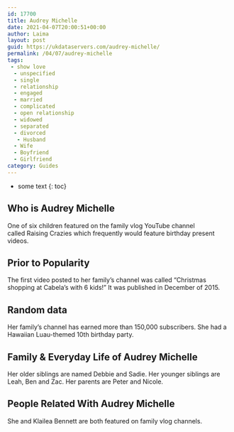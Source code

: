```yaml
---
id: 17700
title: Audrey Michelle
date: 2021-04-07T20:00:51+00:00
author: Laima
layout: post
guid: https://ukdataservers.com/audrey-michelle/
permalink: /04/07/audrey-michelle
tags:
 - show love
  - unspecified
  - single
  - relationship
  - engaged
  - married
  - complicated
  - open relationship
  - widowed
  - separated
  - divorced
   - Husband
  - Wife
  - Boyfriend
  - Girlfriend
category: Guides
---
```


* some text
{: toc}


## Who is Audrey Michelle
                  
                  
                  
One of six children featured on the family vlog YouTube channel called Raising Crazies which frequently would feature birthday present videos. 
                  
              
            
              
            
                
                
                
## Prior to Popularity
                  
                  
                  
The first video posted to her family&#8217;s channel was called &#8220;Christmas shopping at Cabela&#8217;s with 6 kids!&#8221; It was published in December of 2015.
                  
              
            
              
            
                
                
                
## Random data
                  
                  
                  
Her family&#8217;s channel has earned more than 150,000 subscribers. She had a Hawaiian Luau-themed 10th birthday party.
                  
              
            
              
            
                
                
                
## Family & Everyday Life of Audrey Michelle
                  
                  
                  
Her older siblings are named Debbie and Sadie. Her younger siblings are Leah, Ben and Zac. Her parents are Peter and Nicole.
                  
              
            
              
            
                
                
                
## People Related With Audrey Michelle
                  
                  
                  
She and Klailea Bennett are both featured on family vlog channels.
                  
              
            
              
            
                
              
            
              
              
            
            
              
            
          
          
          